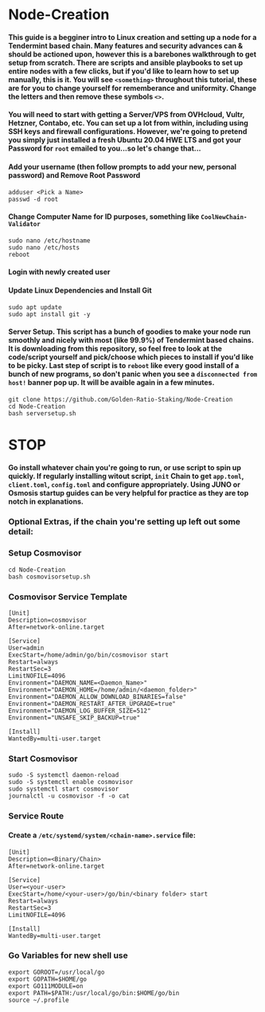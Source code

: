 # Node-Creation
####  This guide is a begginer intro to Linux creation and setting up a node for a Tendermint based chain. Many features and security advances can & should be actioned upon, however this is a barebones walkthrough to get setup from scratch. There are scripts and ansible playbooks to set up entire nodes with a few clicks, but if you'd like to learn how to set up manually, this is it. You will see `<something>` throughout this tutorial, these are for you to change yourself for rememberance and uniformity. Change the letters and then remove these symbols `<>`.

####  You will need to start with getting a Server/VPS from OVHcloud, Vultr, Hetzner, Contabo, etc. You can set up a lot from within, including using SSH keys and firewall configurations. However, we're going to pretend you simply just installed a fresh Ubuntu 20.04 HWE LTS and got your Password for `root` emailed to you...so let's change that...

#### Add your username (then follow prompts to add your new, personal password) and Remove Root Password
```
adduser <Pick a Name>
passwd -d root 
```

#### Change Computer Name for ID purposes, something like `CoolNewChain-Validator`
```
sudo nano /etc/hostname
sudo nano /etc/hosts
reboot
```
#### Login with newly created user
#### Update Linux Dependencies and Install Git
```
sudo apt update
sudo apt install git -y
```

#### Server Setup. This script has a bunch of goodies to make your node run smoothly and nicely with most (like 99.9%) of Tendermint based chains. It is downloading from this repository, so feel free to look at the code/script yourself and pick/choose which pieces to install if you'd like to be picky. Last step of script is to `reboot` like every good install of a bunch of new programs, so don't panic when you see a `disconnected from host!` banner pop up. It will be avaible again in a few minutes.
```
git clone https://github.com/Golden-Ratio-Staking/Node-Creation
cd Node-Creation
bash serversetup.sh
```

# STOP
#### Go install whatever chain you're going to run, or use script to spin up quickly. If regularly installing witout script, `init` Chain to get `app.toml`, `client.toml`, `config.toml` and configure appropriately. Using JUNO or Osmosis startup guides can be very helpful for practice as they are top notch in explanations.

### Optional Extras, if the chain you're setting up left out some detail:
### Setup Cosmovisor
```
cd Node-Creation
bash cosmovisorsetup.sh
```

### Cosmovisor Service Template
```
[Unit]
Description=cosmovisor
After=network-online.target

[Service]
User=admin
ExecStart=/home/admin/go/bin/cosmovisor start
Restart=always
RestartSec=3
LimitNOFILE=4096
Environment="DAEMON_NAME=<Daemon_Name>"
Environment="DAEMON_HOME=/home/admin/<daemon_folder>"
Environment="DAEMON_ALLOW_DOWNLOAD_BINARIES=false"
Environment="DAEMON_RESTART_AFTER_UPGRADE=true"
Environment="DAEMON_LOG_BUFFER_SIZE=512"
Environment="UNSAFE_SKIP_BACKUP=true"

[Install]
WantedBy=multi-user.target
```

### Start Cosmovisor
```
sudo -S systemctl daemon-reload
sudo -S systemctl enable cosmovisor
sudo systemctl start cosmovisor
journalctl -u cosmovisor -f -o cat
```

### Service Route
#### Create a `/etc/systemd/system/<chain-name>.service` file:

```
[Unit]
Description=<Binary/Chain>
After=network-online.target

[Service]
User=<your-user>
ExecStart=/home/<your-user>/go/bin/<binary folder> start
Restart=always
RestartSec=3
LimitNOFILE=4096

[Install]
WantedBy=multi-user.target
```

### Go Variables for new shell use
```
export GOROOT=/usr/local/go
export GOPATH=$HOME/go
export GO111MODULE=on
export PATH=$PATH:/usr/local/go/bin:$HOME/go/bin
source ~/.profile
```
